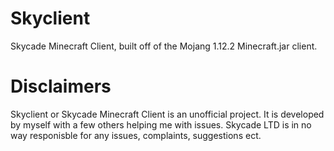 # Skyclient
Skycade Minecraft Client, built off of the Mojang 1.12.2 Minecraft.jar client. 

# Disclaimers 
Skyclient or Skycade Minecraft Client is an unofficial project. It is developed by myself with a few others helping me with issues. Skycade LTD is in no way responisble for any issues, complaints, suggestions ect. 
